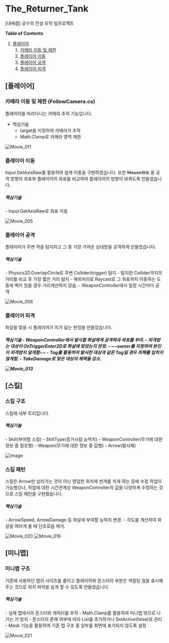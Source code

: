 # The_Returner_Tank
[내배캠] 궁수의 전설 모작 팀프로젝트

**Table of Contents**
1. [플레이어](#[플레이어])
    1. [카메라 이동 및 제한](#카메라-이동-및-제한)
    1. [플레이어 이동](#플레이어-이동)
    1. [플레이어 공격](#플레이어-공격)
    1. [플레이어 피격](#플레이어-피격)

## [플레이어]

### 카메라 이동 및 제한 (FollowCamera.cs)
플레이어를 따라다니는 카메라 추적 기능입니다.

- 핵심기술
    - target을 지정하여 카메라가 추적
    - Math.Clamp로 카메라 영역 제한

![Movie_011](https://github.com/user-attachments/assets/45283051-18e3-4023-985c-c1a4aa06c7eb)


### 플레이어 이동
Input.GetAxisRaw를 활용하여 쉽게 이동을 구현하였습니다. 
또한 ~~Mouse좌표~~ 쏠 공격 방향의 좌표와 플레이어의 좌표를 비교하여 플레이어의 방향이 바뀌도록 만들었습니다.

<h5>핵심기술</h5>
- Input.GetAxisRaw로 좌표 이동

![Movie_005](https://github.com/user-attachments/assets/61e5e975-203e-413f-b014-088467dc1412)


### 플레이어 공격
플레이어가 주변 적을 탐지하고 그 중 가장 가까운 상대방을 공격하게 만들었습니다.

<h5>핵심기술</h5>
- Physics2D.OverlapCircle로 주변 Collider(trigger) 탐지
- 탐지한 Collider까지의 거리를 비교 후 가장 짧은 거리 탐지
    - 예외처리로 Raycast로 그 좌표까지 이동하는 도중에 벽이 있을 경우 거리계산하지 않음.
- WeaponController에서 일정 시간마다 공격 

![Movie_006](https://github.com/user-attachments/assets/7dcd25ca-bb57-4bb3-9f39-f0cb3df013dd)

### 플레이어 피격
화살을 맞을 시 플레이어가 피가 닳는 판정을 만들었습니다.

<h5>핵심기술
- WeaponController에서 발사할 화살에게 공격력과 좌표를 부여.
- 피격받는 대상이 OnTriggerEnter2D로 화살에 맞았는지 판정.
- ~~owner를 지정하여 본인이 피격받지 않게함~~
- Tag를 활용하여 발사한 대상과 같은 Tag일 경우 피해를 입히지 않게함.
    - TakeDamage로 맞은 대상의 체력을 감소.

![Movie_013](https://github.com/user-attachments/assets/f0a81d29-8ca7-4154-a95b-10f086768aed)

## [스킬]

### 스킬 구조
스킬에 내부 트리입니다.

<h5>핵심기술</h5>
- Skill(부여할 스킬)
    - SkillType(증가시킬 능력치)
    - WeaponController(무기에 대한 정보 중 참조형)
        - Weapon(무기에 대한 정보 중 값형)
        - Arrow(발사체)

![image](https://github.com/user-attachments/assets/039936c0-2e40-4d44-8393-2d95ee7986dd)

### 스킬 패턴
스킬은 Arrow만 날라가는 것이 아닌 랜덤한 위치에 번개를 치게 하는 등에 수정 작업이 가능했으나, 
작업에 대한 시간관계상 WeaponController의 값을 다양하게 수정하는 것으로 스킬 패턴을 구현했습니다.

<h5>핵심기술</h5>
- ArrowSpeed, ArrowDamage 등 화살에 부여할 능력치 변경.
- 각도를 계산하여 화살을 여러개 쏠 때 단조로움 제거.

![Movie_020](https://github.com/user-attachments/assets/6f7f5c4d-4283-4480-a2c3-643bbece9d52)
![Movie_016](https://github.com/user-attachments/assets/3779a25b-a53a-4b8c-ae2a-fb1b1cf9b263)

## [미니맵]

### 미니맵 구조
기존에 사용하던 맵의 사이즈를 줄이고 플레이어와 몬스터의 부분은 색칠된 점을 표시해주는 것으로 위치 파악을 쉽게 할 수 있도록 만들었습니다.

<h5>핵심기술</h5>
- 실제 맵에서의 몬스터와 캐릭터를 추적
    - Math.Clamp를 활용하여 미니맵 밖으로 나가는 거 방지
- 몬스터의 존재 여부에 따라 List를 추가하거나 SetActive(false)로 관리
- Mask 기능을 활용하여 기존 맵 구조 중 일부를 화면에 표기되지 않도록 설정
   
![Movie_021](https://github.com/user-attachments/assets/8865a3f1-d433-40cc-a333-70842492afd1)




